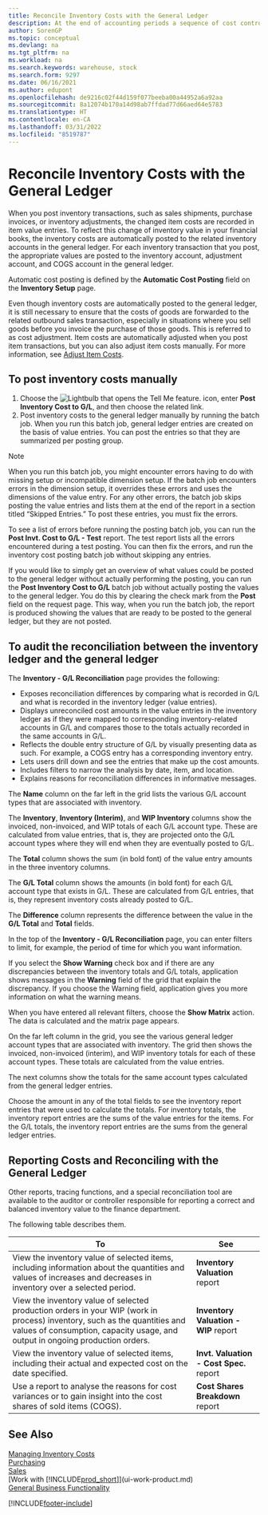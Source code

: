 ```yaml
---
title: Reconcile Inventory Costs with the General Ledger
description: At the end of accounting periods a sequence of cost control and auditing tasks must be performed to report a correct and balanced inventory value.
author: SorenGP
ms.topic: conceptual
ms.devlang: na
ms.tgt_pltfrm: na
ms.workload: na
ms.search.keywords: warehouse, stock
ms.search.form: 9297
ms.date: 06/16/2021
ms.author: edupont
ms.openlocfilehash: de9216c02f44d159f077beeba00a44952a6a92aa
ms.sourcegitcommit: 8a12074b170a14d98ab7ffdad77d66aed64e5783
ms.translationtype: HT
ms.contentlocale: en-CA
ms.lasthandoff: 03/31/2022
ms.locfileid: "8519787"
---
```

# <a name="reconcile-inventory-costs-with-the-general-ledger"></a>Reconcile Inventory Costs with the General Ledger

When you post inventory transactions, such as sales shipments, purchase invoices, or inventory adjustments, the changed item costs are recorded in item value entries. To reflect this change of inventory value in your financial books, the inventory costs are automatically posted to the related inventory accounts in the general ledger. For each inventory transaction that you post, the appropriate values are posted to the inventory account, adjustment account, and COGS account in the general ledger.

Automatic cost posting is defined by the **Automatic Cost Posting** field on the **Inventory Setup** page.

Even though inventory costs are automatically posted to the general ledger, it is still necessary to ensure that the costs of goods are forwarded to the related outbound sales transaction, especially in situations where you sell goods before you invoice the purchase of those goods. This is referred to as cost adjustment. Item costs are automatically adjusted when you post item transactions, but you can also adjust item costs manually. For more information, see [Adjust Item Costs](inventory-how-adjust-item-costs.md).

## <a name="to-post-inventory-costs-manually"></a>To post inventory costs manually

1. Choose the ![Lightbulb that opens the Tell Me feature.](media/ui-search/search_small.png "Tell me what you want to do") icon, enter **Post Inventory Cost to G/L**, and then choose the related link.
2. Post inventory costs to the general ledger manually by running the batch job. When you run this batch job, general ledger entries are created on the basis of value entries. You can post the entries so that they are summarized per posting group.

> [!NOTE]  
> When you run this batch job, you might encounter errors having to do with missing setup or incompatible dimension setup. If the batch job encounters errors in the dimension setup, it overrides these errors and uses the dimensions of the value entry. For any other errors, the batch job skips posting the value entries and lists them at the end of the report in a section titled “Skipped Entries.” To post these entries, you must fix the errors.

To see a list of errors before running the posting batch job, you can run the **Post Invt. Cost to G/L - Test** report. The test report lists all the errors encountered during a test posting. You can then fix the errors, and run the inventory cost posting batch job without skipping any entries.

If you would like to simply get an overview of what values could be posted to the general ledger without actually performing the posting, you can run the **Post Inventory Cost to G/L** batch job without actually posting the values to the general ledger. You do this by clearing the check mark from the **Post** field on the request page. This way, when you run the batch job, the report is produced showing the values that are ready to be posted to the general ledger, but they are not posted.

## <a name="to-audit-the-reconciliation-between-the-inventory-ledger-and-the-general-ledger"></a>To audit the reconciliation between the inventory ledger and the general ledger
The **Inventory - G/L Reconciliation** page provides the following:

- Exposes reconciliation differences by comparing what is recorded in G/L and what is recorded in the inventory ledger (value entries).
- Displays unreconciled cost amounts in the value entries in the inventory ledger as if they were mapped to corresponding inventory-related accounts in G/L and compares those to the totals actually recorded in the same accounts in G/L.
- Reflects the double entry structure of G/L by visually presenting data as such. For example, a COGS entry has a corresponding inventory entry.
- Lets users drill down and see the entries that make up the cost amounts.
- Includes filters to narrow the analysis by date, item, and location.
- Explains reasons for reconciliation differences in informative messages.


The **Name** column on the far left in the grid lists the various G/L account types that are associated with inventory.

The **Inventory**, **Inventory (Interim)**, and **WIP Inventory** columns show the invoiced, non-invoiced, and WIP totals of each G/L account type. These are calculated from value entries, that is, they are projected onto the G/L account types where they will end when they are eventually posted to G/L.

The **Total** column shows the sum (in bold font) of the value entry amounts in the three inventory columns.

The **G/L Total** column shows the amounts (in bold font) for each G/L account type that exists in G/L. These are calculated from G/L entries, that is, they represent inventory costs already posted to G/L.

The **Difference** column represents the difference between the value in the **G/L Total** and **Total** fields.

In the top of the **Inventory - G/L Reconciliation** page, you can enter filters to limit, for example, the period of time for which you want information.

If you select the **Show Warning** check box and if there are any discrepancies between the inventory totals and G/L totals, application shows messages in the **Warning** field of the grid that explain the discrepancy. If you choose the Warning field, application gives you more information on what the warning means.

When you have entered all relevant filters, choose the **Show Matrix** action. The data is calculated and the matrix page appears.

On the far left column in the grid, you see the various general ledger account types that are associated with inventory. The grid then shows the invoiced, non-invoiced (interim), and WIP inventory totals for each of these account types. These totals are calculated from the value entries.

The next columns show the totals for the same account types calculated from the general ledger entries.

Choose the  amount in any of the total fields to see the inventory report entries that were used to calculate the totals. For inventory totals, the inventory report entries are the sums of the value entries for the items. For the G/L totals, the inventory report entries are the sums from the general ledger entries.

## <a name="reporting-costs-and-reconciling-with-the-general-ledger"></a>Reporting Costs and Reconciling with the General Ledger
Other reports, tracing functions, and a special reconciliation tool are available to the auditor or controller responsible for reporting a correct and balanced inventory value to the finance department.

The following table describes them.    

|**To**|**See**|  
|------------|-------------|  
|View the inventory value of selected items, including information about the quantities and values of increases and decreases in inventory over a selected period.|**Inventory Valuation** report|  
|View the inventory value of selected production orders in your WIP (work in process) inventory, such as the quantities and values of consumption, capacity usage, and output in ongoing production orders.|**Inventory Valuation - WIP** report|  
|View the inventory value of selected items, including their actual and expected cost on the date specified.|**Invt. Valuation - Cost Spec.** report|  
|Use a report to analyse the reasons for cost variances or to gain insight into the cost shares of sold items (COGS).|**Cost Shares Breakdown** report|  

## <a name="see-also"></a>See Also  
[Managing Inventory Costs](finance-manage-inventory-costs.md)  
[Purchasing](purchasing-manage-purchasing.md)  
[Sales](sales-manage-sales.md)    
[Work with [!INCLUDE[prod_short](includes/prod_short.md)]](ui-work-product.md)  
[General Business Functionality](ui-across-business-areas.md)


[!INCLUDE[footer-include](includes/footer-banner.md)]